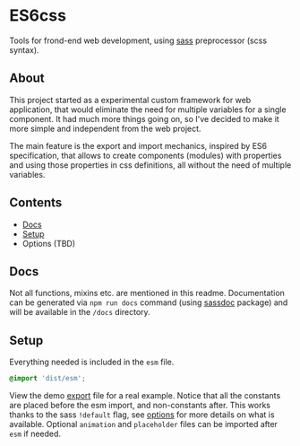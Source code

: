 # ES6css
Tools for frond-end web development, using [sass](http://sass-lang.com/) preprocessor (scss syntax).

## About
This project started as a experimental custom framework for web application, that would eliminate the need for multiple variables for a single component. It had much more things going on, so I've decided to make it more simple and independent from the web project.

The main feature is the export and import mechanics, inspired by ES6 specification, that allows to create components (modules) with properties and using those properties in css definitions, all without the need of multiple variables.

## Contents

- [Docs](#docs)
- [Setup](#setup)
- Options (TBD)

## Docs
Not all functions, mixins etc. are mentioned in this readme. Documentation can be generated via `npm run docs` command (using [sassdoc](http://sassdoc.com/) package) and  will be available in the `/docs` directory.

## Setup
Everything needed is included in the `esm` file.

```scss
@import 'dist/esm';
```

View the demo [export](demo/_export.scss) file for a real example. Notice that all the constants are placed before the esm import, and non-constants after. This works thanks to the sass `!default` flag, see [options](#options) for more details on what is available. Optional `animation` and `placeholder` files can be imported after `esm` if needed.
